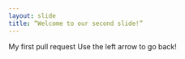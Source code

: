 ```yaml
---
layout: slide
title: “Welcome to our second slide!”
---
```

My first pull request
Use the left arrow to go back!
